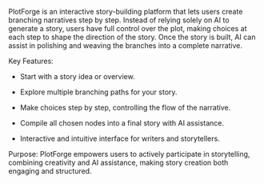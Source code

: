 PlotForge is an interactive story-building platform that lets users create branching narratives step by step. Instead of relying solely on AI to generate a story, users have full control over the plot, making choices at each step to shape the direction of the story. Once the story is built, AI can assist in polishing and weaving the branches into a complete narrative.

Key Features:

- Start with a story idea or overview.

- Explore multiple branching paths for your story.

- Make choices step by step, controlling the flow of the narrative.

- Compile all chosen nodes into a final story with AI assistance.

- Interactive and intuitive interface for writers and storytellers.

Purpose:
PlotForge empowers users to actively participate in storytelling, combining creativity and AI assistance, making story creation both engaging and structured.
